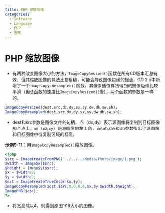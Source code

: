 ```yaml
---
title: PHP 缩放图像
categories:
  - Software
  - Language
  - PHP
  - 图形
---
```

# PHP 缩放图像

- 有两种改变图像大小的方法，`ImageCopyResized()`函数在所有GD版本汇总有效，但其缩放图像的算法比较粗糙，可能会导致图像边缘的锯齿，GD 2.x中新增了一个`imageCopy-Resampled()`函数，其像素插值算法得到的图像边缘比较平滑（但该函数的速度比`ImageCopyResized()`慢），两个函数的参数是一样的。

```php
ImageCopyResized(dest,src,dx,dy,sx,sy,dw,dh,sw,sh);
ImageCopyResampled(dest,src,dx,dy,sx,sy,dw,dh,sw,sh);
```

- dest和src参数是图像文件的句柄，点（dx,dy）表示源图像将复制到目标图像那个点上，点（sx,sy）是源图像的左上角，sw,sh,dw和dh参数指出了源图像和目标图像中待复制区域的框高。

**示例9-11**：用`ImageCopyResampled()`缩放图像。

```php
<?php
$src = ImageCreateFromPNG('../../../Media/Photo/image/1.png');
$width = ImageSx($src);
$height = ImageSy($src);
$x = $width/2;
$y = $width/2;
$dst = ImageCreateTrueColor($x,$y);
ImageCopyResampled($dst,$src,0,0,0,0,$x,$y,$width,$height);
ImagePNG($dst);
?>
```

- 将宽高除以4，则得到原图1/16大小的图像。

